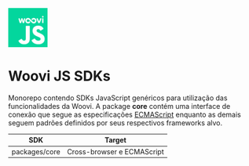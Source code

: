 <div align="left">
<img width="80" src="./logo.png">

# Woovi JS SDKs

</div>

Monorepo contendo SDKs JavaScript genéricos para utilização das funcionalidades da Woovi. A package **core** contém uma interface de conexão que segue as especificações [ECMAScript](https://ecma-international.org/technical-committees/tc39/) enquanto as demais seguem padrões definidos por seus respectivos frameworks alvo.

| SDK | Target |
| --- | ------ |
| packages/core | Cross-browser e ECMAScript|
